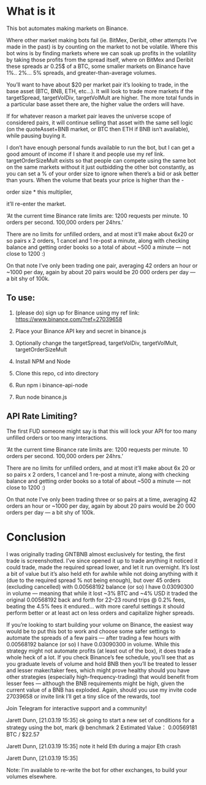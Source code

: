 # What is it

This bot automates making markets on Binance.

Where other market making bots fail (ie. BitMex, Deribit, other attempts I’ve made in the past) is by counting on the market to not be volatile. Where this bot wins is by finding markets where we can soak up profits in the volatility by taking those profits from the spread itself, where on BitMex and Deribit these spreads ar 0.25$ of a BTC, some smaller markets on Binance have 1%.. 2%… 5% spreads, and greater-than-average volumes.

You’ll want to have about $20 per market pair it’s looking to trade, in the base asset (BTC, BNB, ETH, etc…). It will look to trade more markets if the targetSpread, targetVolDiv, targetVolMult are higher. The more total funds in a particular base asset there are, the higher value the orders will have.

If for whatever reason a market pair leaves the universe scope of considered pairs, it will continue selling that asset with the same sell logic (on the quoteAsset+BNB market, or BTC then ETH if BNB isn’t available), while pausing buying it.

I don’t have enough personal funds available to run the bot, but I can get a good amount of income if I share it and people use my ref link. targetOrderSizeMult exists so that people can compete using the same bot on the same markets without it just outbidding the other bot constantly, as you can set a % of your order size to ignore when there’s a bid or ask better than yours. When the volume that beats your price is higher than the -

order size * this multiplier,

it’ll re-enter the market.

‘At the current time Binance rate limits are: 1200 requests per minute. 10 orders per second. 100,000 orders per 24hrs.’

There are no limits for unfilled orders, and at most it’ll make about 6x20 or so pairs x 2 orders, 1 cancel and 1 re-post a minute, along with checking balance and getting order books so a total of about ~500 a minute — not close to 1200 :)

On that note I’ve only been trading one pair, averaging 42 orders an hour or ~1000 per day, again by about 20 pairs would be 20 000 orders per day — a bit shy of 100k.

## To use:

1. (please do) sign up for Binance using my ref link: https://www.binance.com/?ref=27039658

2. Place your Binance API key and secret in binance.js

3. Optionally change the targetSpread, targetVolDiv, targetVolMult, targetOrderSizeMult

4. Install NPM and Node

5. Clone this repo, cd into directory

6. Run npm i binance-api-node

7. Run node binance.js

## API Rate Limiting?

The first FUD someone might say is that this will lock your API for too many unfilled orders or too many interactions.

‘At the current time Binance rate limits are: 1200 requests per minute. 10 orders per second. 100,000 orders per 24hrs.’

There are no limits for unfilled orders, and at most it’ll make about 6x 20 or so pairs x 2 orders, 1 cancel and 1 re-post a minute, along with checking balance and getting order books so a total of about ~500 a minute — not close to 1200 :)

On that note I’ve only been trading three or so pairs at a time, averaging 42 orders an hour or ~1000 per day, again by about 20 pairs would be 20 000 orders per day — a bit shy of 100k.

# Conclusion

I was originally trading GNTBNB almost exclusively for testing, the first trade is screenshotted. I’ve since opened it up to trade anything it noticed it could trade, made the required spread lower, and let it run overnight. It’s lost a bit of value but it’s also held eth for awhile while not doing anything with it (due to the required spread % not being enough), but over 45 orders (excluding cancelled) with 0.00568192 balance (or so) I have 0.03090300 in volume — meaning that while it lost ~3% BTC and ~4% USD it traded the original 0.00568192 back and forth for 22–23 round trips @ 0.2% fees, beating the 4.5% fees it endured… with more careful settings it should perform better or at least act on less orders and capitalize higher spreads.

If you’re looking to start building your volume on Binance, the easiest way would be to put this bot to work and choose some safer settings to automate the spreads of a few pairs — after trading a few hours with 0.00568192 balance (or so) I have 0.03090300 in volume. While this strategy might not automate profits (at least out of the box), it does trade a whole heck of a lot. If you check Binance’s fee schedule, you’ll see that as you graduate levels of volume and hold BNB then you’ll be treated to lesser and lesser maker/taker fees, which might prove healthy should you have other strategies (especially high-frequency-trading) that would benefit from lesser fees — although the BNB requirements might be high, given the current value of a BNB has exploded. Again, should you use my invite code 27039658 or invite link I’ll get a tiny slice of the rewards, too!

Join Telegram for interactive support and a community!

Jarett Dunn, [21.03.19 15:35]
ok going to start a new set of conditions for a strategy using the bot, mark @ benchmark 2 Estimated Value： 0.00569181 BTC / $22.57

Jarett Dunn, [21.03.19 15:35]
note it held Eth during a major Eth crash

Jarett Dunn, [21.03.19 15:35]

Note: I’m available to re-write the bot for other exchanges, to build your volumes elsewhere.

